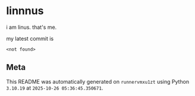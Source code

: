 # linnnus

i am linus. that's me.

my latest commit is

```
<not found>
```

## Meta

This README was automatically generated on `runnervmxu1zt` using Python
`3.10.19` at `2025-10-26 05:36:45.350671`.
